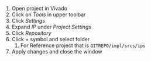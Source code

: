 1. Open project in Vivado
2. Click on *Tools* in upper toolbar
3. Click *Settings*
4. Expand *IP* under *Project Settings*
5. Click *Repository*
6. Click + symbol and select folder
	1. For Reference project that is `GITREPO/impl/srcs/ips`
7. Apply changes and close the window
